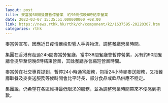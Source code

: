 ```yaml
---
layout: post
title: 麥當勞38間餐廳暫停營業　約90間傍晚6時結束營業
date: 2022-03-07 15:35:51.000000000 +08:00
link: https://news.rthk.hk/rthk/ch/component/k2/1637595-20220307.htm
categories: rthk
---
```


麥當勞宣布，因應近日疫情嚴峻影響人手與物流，調整餐廳營業時間。

集團在香港有超過245間麥當勞餐廳，當中38間餐廳會暫停營業，另有約90間餐廳會提早至傍晚6時結束營業，其餘餐廳亦會縮短營業時間。

麥當勞在社交專頁提到，暫停24小時通宵服務，包括24小時麥麥送服務，又指餐廳取餐及麥麥送服務等候時間會比平時長，部分食品或飲品供應不穩定。

集團說，仍希望在各區維持最低限求的服務，並為調整營業時間帶來不便感到抱歉。
